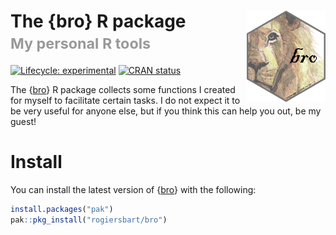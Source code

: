 
<!-- README.md is generated from README.Rmd. Please edit that file -->

# The {bro} R package<img src="man/figures/logo.png" align="right" width="25%"/><br><small><font color="#999">My personal R tools</font></small>

<!-- badges: start -->

[![Lifecycle:
experimental](https://img.shields.io/badge/lifecycle-experimental-orange.svg)](https://www.tidyverse.org/lifecycle/#experimental)
[![CRAN
status](https://www.r-pkg.org/badges/version/br.svg)](https://CRAN.R-project.org/package=bro)
<!-- badges: end -->

The {[bro](https://rogiersbart.github.io/bro)} R package collects some
functions I created for myself to facilitate certain tasks. I do not
expect it to be very useful for anyone else, but if you think this can
help you out, be my guest!

# Install

You can install the latest version of
{[bro](https://rogiersbart.github.io/bro)} with the following:

``` r
install.packages("pak")
pak::pkg_install("rogiersbart/bro")
```
